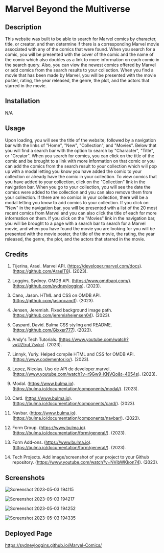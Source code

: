 # Marvel Beyond the Multiverse

## Description

This website was built to be able to search for Marvel comics by character, title, or creator, and then determine if there is a corresponding Marvel movie associated with any of the comics that were found. When you search for a comic, you will be presented with the cover of the comic and the name of the comic which also doubles as a link to more information on each comic in the search query. Also, you can view the newest comics offered by Marvel or add comics from the search results to your collection. When you find a movie that has been made by Marvel, you will be presented with the movie poster, rating, the year released, the genre, the plot, and the actors that starred in the movie.

## Installation

N/A

## Usage

Upon loading, you will see the title of the website, followed by a navigation bar with the links of "Home", "New", "Collection", and "Movies". Below that you will find a search bar with the option to search by "Character", "Title", or "Creator". When you search for comics, you can click on the title of the comic and be brought to a link with more information on that comic or you can add the comics from the search result to your collection which will pop up with a modal letting you know you have added the comic to your collection or already have the comic in your collection. To view comics that you have added to your collection, click on the "Collection" link in the navigation bar. When you go to your collection, you will see the date the comics were added to the collection and you can also remove them from your collection. If there are no comics in your collection, there will be a modal letting you know to add comics to your collection. If you click on "New" in the navigation bar, you will be presented with a list of the 20 most recent comics from Marvel and you can also click the title of each for more information on them. If you click on the "Movies" link in the navigation bar, you will be brought to a page with a search bar to search for a Marvel movie, and when you have found the movie you are looking for you will be presented with the movie poster, the title of the movie, the rating, the year released, the genre, the plot, and the actors that starred in the movie.

## Credits

1. Tijerina, Arael. Marvel API. (https://developer.marvel.com/docs). (https://github.com/AraelT8). (2023).

2. Loggins, Sydney. OMDB API. (https://www.omdbapi.com/). (https://github.com/sydneyloggins). (2023).

3. Cano, Jason. HTML and CSS on OMDB API. (https://github.com/jasoncano1). (2023).

4. Jensen, Jeremiah. Fixed background image path. (https://github.com/jeremiahejensen04). (2023).

5. Gaspard, David. Bulma CSS styling and README. (https://github.com/Gixxer777). (2023).

6. Andy's Tech Tutorials. (https://www.youtube.com/watch?v=UZtruL7svkc). (2023).

7. Linnyk, Yuriy. Helped compile HTML and CSS for OMDB API. (https://www.codementor.io/). (2023).

8. Lopez, Nicolas. Uso de API de developer.marvel. (https://www.youtube.com/watch?v=r9Gw9-KNVQo&t=4054s). (2023).

9. Modal. (https://www.bulma.io). (https://bulma.io/documentation/components/modal/). (2023).

10. Card. (https://www.bulma.io). (https://bulma.io/documentation/components/card/). (2023).

11. Navbar. (https://www.bulma.io). (https://bulma.io/documentation/components/navbar/). (2023).

12. Form Group. (https://www.bulma.io). (https://bulma.io/documentation/form/general/). (2023).

13. Form Add-ons. (https://www.bulma.io). (https://bulma.io/documentation/form/general/). (2023).

14. Tech Projects. Add image/screenshot of your project to your Github repository. (https://www.youtube.com/watch?v=NVibWKkon74). (2023).

## Screenshots

![Screenshot 2023-05-03 194115](https://user-images.githubusercontent.com/127446403/236087249-4a0b39b4-8110-4b0d-9def-35c8006ba7db.png)

![Screenshot 2023-05-03 194217](https://user-images.githubusercontent.com/127446403/236087614-22d4c948-2a72-480a-a638-ed3646503db9.png)

![Screenshot 2023-05-03 194252](https://user-images.githubusercontent.com/127446403/236087888-14fcfd23-f51f-4320-ba72-c2a95739914f.png)

![Screenshot 2023-05-03 194335](https://user-images.githubusercontent.com/127446403/236088107-c68c39e7-9099-4162-ab77-6d204bea3ff3.png)

## Deployed Page

https://sydneyloggins.github.io/Marvel-Comics/